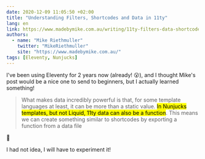 ```yaml
---
date: 2020-12-09 11:05:50 +02:00
title: "Understanding Filters, Shortcodes and Data in 11ty"
lang: en
link: https://www.madebymike.com.au/writing/11ty-filters-data-shortcodes/
authors:
  - name: "Mike Riethmuller"
    twitter: "MikeRiethmuller"
    site: "https://www.madebymike.com.au/"
tags: [Eleventy, Nunjucks]
---
```


I've been using Eleventy for 2 years now (already! 😮), and I thought Mike's post would be a nice one to send to beginners, but I actually learned something!

> What makes data incredibly powerful is that, for some template languages at least, it can be more than a static value. <mark>In Nunjucks templates, but not Liquid, 11ty data can also be a function</mark>. This means we can create something similar to shortcodes by exporting a function from a data file

🤯

I had not idea, I will have to experiment it!